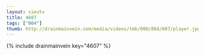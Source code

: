 ```yaml
--- 
layout: sieutv
title: 4607
tags: ["004"]
thumb: http://drainmainvein.com/media/videos/tmb/000/004/607/player.jpg
---
```

{% include drainmainvein key="4607" %} 
